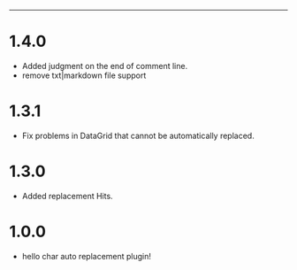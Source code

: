 ---
# 1.4.0
* Added judgment on the end of comment line.
* remove txt|markdown file support

# 1.3.1
* Fix problems in DataGrid that cannot be automatically replaced.

# 1.3.0
* Added replacement Hits.

# 1.0.0
* hello char auto replacement plugin!